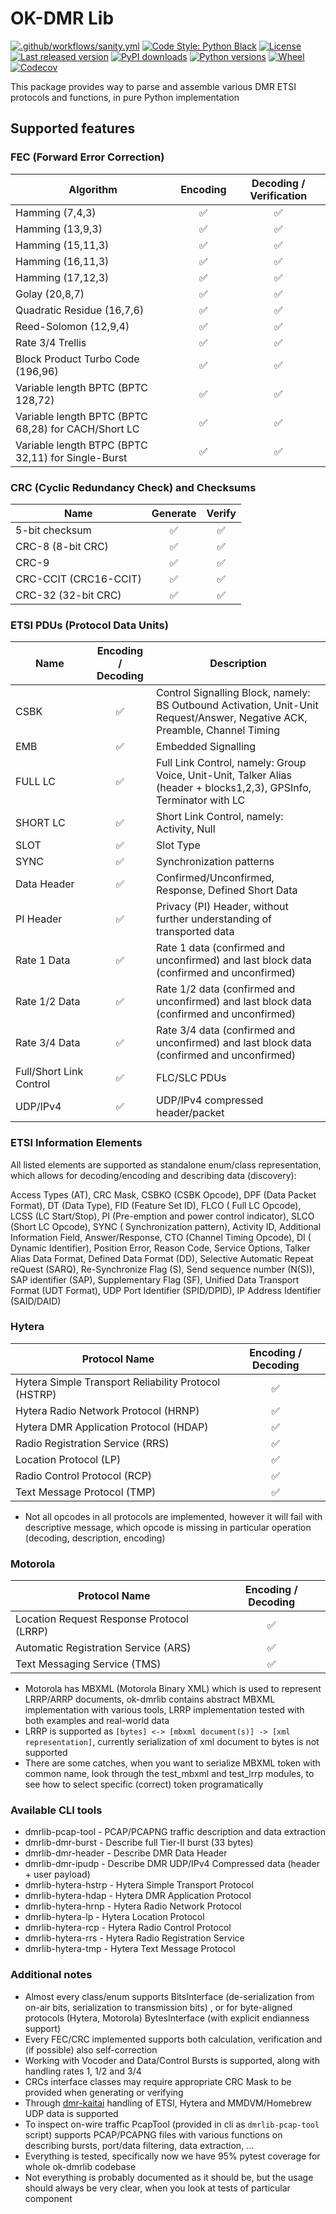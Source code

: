 # OK-DMR Lib

[![.github/workflows/sanity.yml](https://img.shields.io/github/actions/workflow/status/OK-DMR/ok-dmrlib/sanity.yml?style=flat-square&branch=master)](https://github.com/OK-DMR/ok-dmrlib/actions)
[![Code Style: Python Black](https://img.shields.io/badge/code%20style-black-000000.svg?style=flat-square)](https://github.com/psf/black)
[![License](https://img.shields.io/github/license/OK-DMR/ok-dmrlib?style=flat-square)](https://github.com/OK-DMR/ok-dmrlib/blob/master/LICENSE)
[![Last released version](https://img.shields.io/pypi/v/ok-dmrlib?style=flat-square)](https://pypi.org/project/ok-dmrlib/)
[![PyPI downloads](https://img.shields.io/pypi/dd/ok-dmrlib?style=flat-square)](https://libraries.io/pypi/ok-dmrlib)
[![Python versions](https://img.shields.io/pypi/pyversions/ok-dmrlib?style=flat-square)](https://pypi.org/project/ok-dmrlib/)
[![Wheel](https://img.shields.io/pypi/wheel/ok-dmrlib?style=flat-square)](https://pypi.org/project/ok-dmrlib/#files)
[![Codecov](https://img.shields.io/codecov/c/github/ok-dmr/ok-dmrlib?style=flat-square)](https://app.codecov.io/gh/OK-DMR/ok-dmrlib)

This package provides way to parse and assemble various DMR ETSI protocols and functions, in pure Python implementation

## Supported features

### FEC (Forward Error Correction)

| Algorithm                                           | Encoding | Decoding / Verification |
|-----------------------------------------------------|:--------:|:-----------------------:|
| Hamming (7,4,3)                                     |    ✅     |            ✅            |
| Hamming (13,9,3)                                    |    ✅     |            ✅            |
| Hamming (15,11,3)                                   |    ✅     |            ✅            |
| Hamming (16,11,3)                                   |    ✅     |            ✅            |
| Hamming (17,12,3)                                   |    ✅     |            ✅            |
| Golay (20,8,7)                                      |    ✅     |            ✅            |
| Quadratic Residue (16,7,6)                          |    ✅     |            ✅            |
| Reed-Solomon (12,9,4)                               |    ✅     |            ✅            |
| Rate 3/4 Trellis                                    |    ✅     |            ✅            |
| Block Product Turbo Code (196,96)                   |    ✅     |            ✅            |
| Variable length BPTC (BPTC 128,72)                  |    ✅     |            ✅            |
| Variable length BPTC (BPTC 68,28) for CACH/Short LC |    ✅     |            ✅            |
| Variable length BTPC (BPTC 32,11) for Single-Burst  |    ✅     |            ✅            |

### CRC (Cyclic Redundancy Check) and Checksums

| Name                  | Generate | Verify |
|-----------------------|:--------:|:------:|
| 5-bit checksum        |    ✅     |   ✅    |
| CRC-8 (8-bit CRC)     |    ✅     |   ✅    |
| CRC-9                 |    ✅     |   ✅    |
| CRC-CCIT (CRC16-CCIT) |    ✅     |   ✅    |
| CRC-32 (32-bit CRC)   |    ✅     |   ✅    |

### ETSI PDUs (Protocol Data Units)

| Name                    | Encoding / Decoding | Description                                                                                                                | 
|-------------------------|:-------------------:|----------------------------------------------------------------------------------------------------------------------------|
| CSBK                    |          ✅          | Control Signalling Block, namely: BS Outbound Activation, Unit-Unit Request/Answer, Negative ACK, Preamble, Channel Timing |
| EMB                     |          ✅          | Embedded Signalling                                                                                                        |
| FULL&nbsp;LC            |          ✅          | Full Link Control, namely: Group Voice, Unit-Unit, Talker Alias (header + blocks1,2,3), GPSInfo, Terminator with LC        |
| SHORT&nbsp;LC           |          ✅          | Short Link Control, namely: Activity, Null                                                                                 |
| SLOT                    |          ✅          | Slot Type                                                                                                                  |
| SYNC                    |          ✅          | Synchronization patterns                                                                                                   |
| Data&nbsp;Header        |          ✅          | Confirmed/Unconfirmed, Response, Defined Short Data                                                                        |
| PI&nbsp;Header          |          ✅          | Privacy (PI) Header, without further understanding of transported data                                                     |
| Rate&nbsp;1&nbsp;Data   |          ✅          | Rate 1 data (confirmed and unconfirmed) and last block data (confirmed and unconfirmed)                                    |
| Rate&nbsp;1/2&nbsp;Data |          ✅          | Rate 1/2 data (confirmed and unconfirmed) and last block data (confirmed and unconfirmed)                                  |
| Rate&nbsp;3/4&nbsp;Data |          ✅          | Rate 3/4 data (confirmed and unconfirmed) and last block data (confirmed and unconfirmed)                                  |
| Full/Short Link Control |          ✅          | FLC/SLC PDUs                                                                                                               |
| UDP/IPv4                |          ✅          | UDP/IPv4 compressed header/packet                                                                                          |

### ETSI Information Elements

All listed elements are supported as standalone enum/class representation, which allows for decoding/encoding and
describing data (discovery):

Access Types (AT), CRC Mask, CSBKO (CSBK Opcode), DPF (Data Packet Format), DT (Data Type), FID (Feature Set ID), FLCO (
Full LC Opcode), LCSS (LC Start/Stop), PI (Pre-emption and power control indicator), SLCO (Short LC Opcode), SYNC (
Synchronization pattern), Activity ID, Additional Information Field, Answer/Response, CTO (Channel Timing Opcode), DI (
Dynamic Identifier), Position Error, Reason Code, Service Options, Talker Alias Data Format, Defined Data Format (DD),
Selective Automatic Repeat reQuest (SARQ),
Re-Synchronize Flag (S), Send sequence number (N(S)), SAP identifier (SAP), Supplementary Flag (SF), Unified Data
Transport Format (UDT Format), UDP Port Identifier (SPID/DPID), IP Address Identifier (SAID/DAID)

### Hytera

| Protocol Name                                        | Encoding / Decoding | 
|------------------------------------------------------|:-------------------:|
| Hytera Simple Transport Reliability Protocol (HSTRP) |          ✅          |
| Hytera Radio Network Protocol (HRNP)                 |          ✅          |
| Hytera DMR Application Protocol (HDAP)               |          ✅          |
| Radio Registration Service (RRS)                     |          ✅          |
| Location Protocol (LP)                               |          ✅          |
| Radio Control Protocol (RCP)                         |          ✅          |
| Text Message Protocol (TMP)                          |          ✅          |

- Not all opcodes in all protocols are implemented, however it will fail with descriptive message, which opcode is
  missing in particular operation (decoding, description, encoding)

### Motorola

| Protocol Name                             | Encoding / Decoding | 
|-------------------------------------------|:-------------------:|
| Location Request Response Protocol (LRRP) |          ✅          |
| Automatic Registration Service (ARS)      |          ✅          |
| Text Messaging Service (TMS)              |          ✅          |

- Motorola has MBXML (Motorola Binary XML) which is used to represent LRRP/ARRP documents, ok-dmrlib contains abstract
  MBXML implementation with various tools, LRRP implementation tested with both examples and real-world data
- LRRP is supported as `[bytes] <-> [mbxml document(s)] -> [xml representation]`, currently serialization of xml
  document to bytes is not supported
- There are some catches, when you want to serialize MBXML token with common name, look through the test_mbxml and
  test_lrrp modules, to see how to select specific (correct) token programatically

### Available CLI tools

- dmrlib-pcap-tool - PCAP/PCAPNG traffic description and data extraction
- dmrlib-dmr-burst - Describe full Tier-II burst (33 bytes)
- dmrlib-dmr-header - Describe DMR Data Header
- dmrlib-dmr-ipudp - Describe DMR UDP/IPv4 Compressed data (header + user payload)
- dmrlib-hytera-hstrp - Hytera Simple Transport Protocol
- dmrlib-hytera-hdap - Hytera DMR Application Protocol
- dmrlib-hytera-hrnp - Hytera Radio Network Protocol
- dmrlib-hytera-lp - Hytera Location Protocol
- dmrlib-hytera-rcp - Hytera Radio Control Protocol
- dmrlib-hytera-rrs - Hytera Radio Registration Service
- dmrlib-hytera-tmp - Hytera Text Message Protocol

### Additional notes

- Almost every class/enum supports BitsInterface (de-serialization from on-air bits, serialization to transmission bits)
  , or for byte-aligned protocols (Hytera, Motorola) BytesInterface (with explicit endianness support)
- Every FEC/CRC implemented supports both calculation, verification and (if possible) also self-correction
- Working with Vocoder and Data/Control Bursts is supported, along with handling rates 1, 1/2 and 3/4
- CRCs interface classes may require appropriate CRC Mask to be provided when generating or verifying
- Through [dmr-kaitai](https://github.com/ok-dmr/dmr-kaitai) handling of ETSI, Hytera and MMDVM/Homebrew UDP data is
  supported
- To inspect on-wire traffic PcapTool (provided in cli as `dmrlib-pcap-tool` script) supports PCAP/PCAPNG files with
  various functions on describing bursts, port/data filtering, data extraction, ...
- Everything is tested, specifically now we have 95% pytest coverage for whole ok-dmrlib codebase
- Not everything is probably documented as it should be, but the usage should always be very clear, when you look at
  tests of particular component
